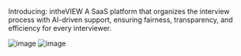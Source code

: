 Introducing: intheVIEW
A SaaS platform that organizes the interview process with AI-driven support, ensuring fairness, transparency, and efficiency for every interviewer.

![image](https://github.com/user-attachments/assets/8465ea72-3d34-414d-9fb2-150aaa91e6fc)
![image](https://github.com/user-attachments/assets/1c3d8bd8-b83e-4c3e-9357-8ec3db8a8541)
